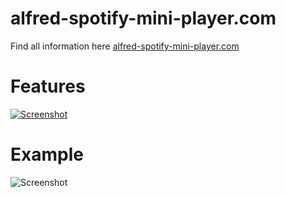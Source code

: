 
# alfred-spotify-mini-player.com

Find all information here [alfred-spotify-mini-player.com](http://alfred-spotify-mini-player.com)


# Features

[![Screenshot](https://raw.githubusercontent.com/vdesabou/alfred-spotify-mini-player/0d8bc334d26a40a20fa09c83c6a59f45ac6caf96/images/features.jpg)](http://alfred-spotify-mini-player.com/#features)

# Example

![Screenshot](http://alfred-spotify-mini-player.com/images/index1.gif)




